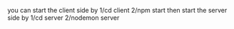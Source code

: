 you can start the client side by 
1/cd client 
2/npm start
then start the server side by 
1/cd server
2/nodemon server
